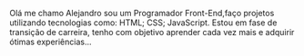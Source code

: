 Olá me chamo Alejandro sou um Programador Front-End,faço projetos utilizando tecnologias como:
HTML;
CSS;
JavaScript.
Estou em fase de transição de carreira,
tenho com objetivo aprender cada vez mais e 
adquirir ótimas experiências...


